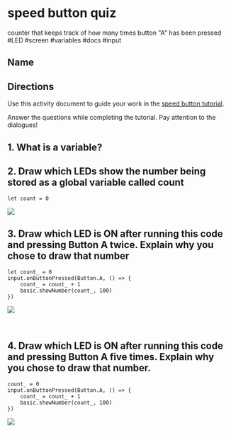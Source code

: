 # speed button quiz 

counter that keeps track of how many times button "A" has been pressed #LED #screen #variables #docs #input

## Name

## Directions

Use this activity document to guide your work in the [speed button tutorial](/microbit/lessons/speed-button/tutorial).

Answer the questions while completing the tutorial. Pay attention to the dialogues!

## 1. What is a variable?

## 2. Draw which LEDs show the number being stored as a global variable called count

```
let count = 0
```

![](/static/mb/empty-microbit.png)

## 3. Draw which LED is ON after running this code and pressing Button A twice. Explain why you chose to draw that number 

```
let count_ = 0
input.onButtonPressed(Button.A, () => {
    count_ = count_ + 1
    basic.showNumber(count_, 100)
})
```

![](/static/mb/empty-microbit.png)

<br/>

## 4. Draw which LED is ON after running this code and pressing Button A five times. Explain why you chose to draw that number.

```
count_ = 0
input.onButtonPressed(Button.A, () => {
    count_ = count_ + 1
    basic.showNumber(count_, 100)
})
```

![](/static/mb/empty-microbit.png)

<br/>

